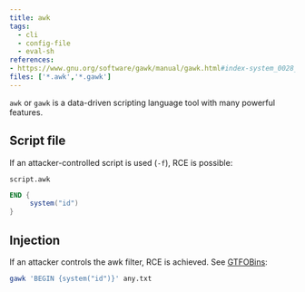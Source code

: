```yaml
---
title: awk
tags:
  - cli
  - config-file
  - eval-sh
references: 
- https://www.gnu.org/software/gawk/manual/gawk.html#index-system_0028_0029-function
files: ['*.awk','*.gawk']
---
```


`awk` or `gawk` is a data-driven scripting language tool with many powerful features.

## Script file

If an attacker-controlled script is used (`-f`), RCE is possible:

`script.awk`

```awk
END {
     system("id")
}
```

## Injection

If an attacker controls the awk filter, RCE is achieved. See [GTFOBins](https://gtfobins.github.io/gtfobins/gawk/#shell):

```sh
gawk 'BEGIN {system("id")}' any.txt
```
